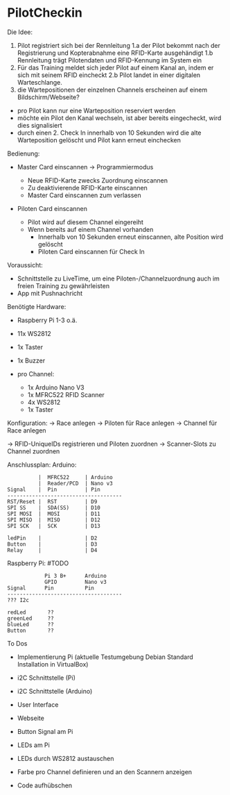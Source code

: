 # PilotCheckin

Die Idee:
1.  Pilot registriert sich bei der Rennleitung
1.a der Pilot bekommt nach der Registrierung und Kopterabnahme eine RFID-Karte ausgehändigt
1.b Rennleitung trägt Pilotendaten und RFID-Kennung im System ein
2.  Für das Training meldet sich jeder Pilot auf einem Kanal an, indem er sich mit seinem RFID eincheckt
2.b Pilot landet in einer digitalen Warteschlange.
3.  die Wartepositionen der einzelnen Channels erscheinen auf einem Bildschirm/Webseite?

- pro Pilot kann nur eine Warteposition reserviert werden
- möchte ein Pilot den Kanal wechseln, ist aber bereits eingecheckt, wird dies signalisiert
- durch einen 2. Check In innerhalb von 10 Sekunden wird die alte Warteposition gelöscht und Pilot kann erneut einchecken

Bedienung:
- Master Card einscannen -> Programmiermodus
  - Neue RFID-Karte zwecks Zuordnung einscannen
  - Zu deaktivierende RFID-Karte einscannen
  - Master Card einscannen zum verlassen

- Piloten Card einscannen
  - Pilot wird auf diesem Channel eingereiht
  - Wenn bereits auf einem Channel vorhanden
     - Innerhalb von 10 Sekunden erneut einscannen, alte Position wird gelöscht
     - Piloten Card einscannen für Check In

Voraussicht:
- Schnittstelle zu LiveTime, um eine Piloten-/Channelzuordnung auch im freien Training zu gewährleisten
- App mit Pushnachricht

Benötigte Hardware:
- Raspberry Pi 1-3 o.ä.
- 11x WS2812
- 1x Taster
- 1x Buzzer

- pro Channel:
  - 1x Arduino Nano V3
  - 1x MFRC522 RFID Scanner
  - 4x WS2812
  - 1x Taster


Konfiguration:
-> Race anlegen
-> Piloten für Race anlegen
-> Channel für Race anlegen

-> RFID-UniqueIDs registrieren und Piloten zuordnen
-> Scanner-Slots zu Channel zuordnen


Anschlussplan:
Arduino:

              |  MFRC522     | Arduino
              |  Reader/PCD  | Nano v3
    Signal    |  Pin         | Pin
    -------------------------------------
    RST/Reset |  RST         | D9
    SPI SS    |  SDA(SS)     | D10
    SPI MOSI  |  MOSI        | D11
    SPI MISO  |  MISO        | D12
    SPI SCK   |  SCK         | D13

    ledPin    |              | D2
    Button    |              | D3
    Relay     |              | D4


 Raspberry Pi:
 #TODO

                Pi 3 B+      Arduino
                GPIO         Nano v3
    Signal      Pin          Pin
    -------------------------------------
    ??? I2c

    redLed       ??
    greenLed     ??
    blueLed      ??
    Button       ??
    
To Dos
- Implementierung Pi (aktuelle Testumgebung Debian Standard Installation in VirtualBox)
- i2C Schnittstelle (Pi)
- i2C Schnittstelle (Arduino)
- User Interface
- Webseite
- Button Signal am Pi
- LEDs am Pi

- LEDs durch WS2812 austauschen
- Farbe pro Channel definieren und an den Scannern anzeigen
- Code aufhübschen
